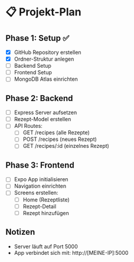 # 📋 Projekt-Plan

## Phase 1: Setup ✅
- [x] GitHub Repository erstellen  
- [x] Ordner-Struktur anlegen
- [ ] Backend Setup
- [ ] Frontend Setup
- [ ] MongoDB Atlas einrichten

## Phase 2: Backend
- [ ] Express Server aufsetzen
- [ ] Rezept-Model erstellen
- [ ] API Routes:
  - [ ] GET /recipes (alle Rezepte)
  - [ ] POST /recipes (neues Rezept)
  - [ ] GET /recipes/:id (einzelnes Rezept)

## Phase 3: Frontend  
- [ ] Expo App initialisieren
- [ ] Navigation einrichten
- [ ] Screens erstellen:
  - [ ] Home (Rezeptliste)
  - [ ] Rezept-Detail
  - [ ] Rezept hinzufügen

## Notizen
- Server läuft auf Port 5000
- App verbindet sich mit: http://[MEINE-IP]:5000